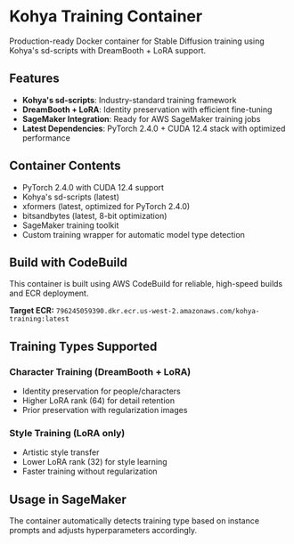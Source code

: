 # Kohya Training Container

Production-ready Docker container for Stable Diffusion training using Kohya's sd-scripts with DreamBooth + LoRA support.

## Features

- **Kohya's sd-scripts**: Industry-standard training framework
- **DreamBooth + LoRA**: Identity preservation with efficient fine-tuning
- **SageMaker Integration**: Ready for AWS SageMaker training jobs
- **Latest Dependencies**: PyTorch 2.4.0 + CUDA 12.4 stack with optimized performance

## Container Contents

- PyTorch 2.4.0 with CUDA 12.4 support
- Kohya's sd-scripts (latest)
- xformers (latest, optimized for PyTorch 2.4.0)
- bitsandbytes (latest, 8-bit optimization)
- SageMaker training toolkit
- Custom training wrapper for automatic model type detection

## Build with CodeBuild

This container is built using AWS CodeBuild for reliable, high-speed builds and ECR deployment.

**Target ECR:** `796245059390.dkr.ecr.us-west-2.amazonaws.com/kohya-training:latest`

## Training Types Supported

### Character Training (DreamBooth + LoRA)
- Identity preservation for people/characters
- Higher LoRA rank (64) for detail retention
- Prior preservation with regularization images

### Style Training (LoRA only)
- Artistic style transfer
- Lower LoRA rank (32) for style learning
- Faster training without regularization

## Usage in SageMaker

The container automatically detects training type based on instance prompts and adjusts hyperparameters accordingly.